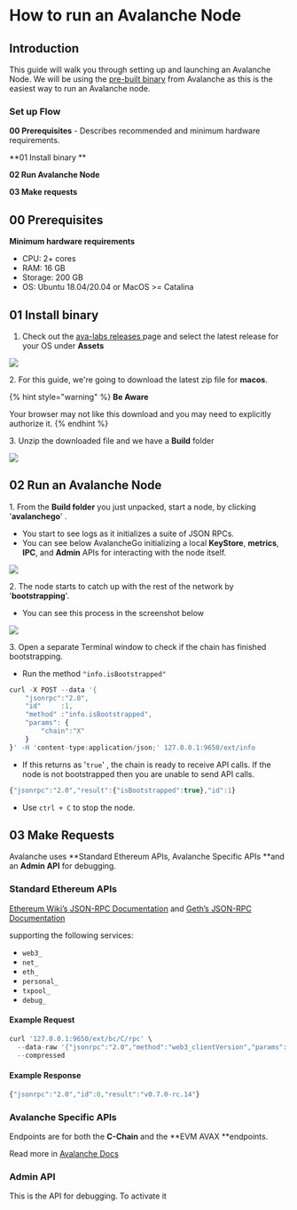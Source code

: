 # How to run an Avalanche Node

## Introduction

This guide will walk you through setting up and launching an Avalanche Node. We will be using the [pre-built binary](how-to-run-an-avalanche-node.md#introduction) from Avalanche as this is the easiest way to run an Avalanche node. &#x20;

### **Set up Flow**

**00 Prerequisites** - Describes recommended and minimum hardware requirements.

**01 Install binary **

**02 Run Avalanche Node**

**03 Make requests**

## **00 Prerequisites**

**Minimum hardware requirements**

* CPU: 2+ cores
* RAM: 16 GB
* Storage: 200 GB
* OS: Ubuntu 18.04/20.04 or MacOS >= Catalina

## 01 Install binary

1. Check out the [ava-labs releases ](https://github.com/ava-labs/avalanchego/releases)page and select the latest release for your OS under **Assets**

![](<../../../.gitbook/assets/Screenshot 2021-11-16 at 14.22.16.png>)

2\. For this guide, we're going to download the latest zip file for **macos**.&#x20;

{% hint style="warning" %}
**Be Aware**

Your browser may not like this download and you may need to explicitly authorize it.&#x20;
{% endhint %}

3\. Unzip the downloaded file and we have a **Build** folder

![](<../../../.gitbook/assets/Screenshot 2021-11-16 at 14.30.47.png>)

## 02 Run an Avalanche Node

&#x20;1\. From the **Build folder** you just unpacked, start a node, by clicking '**avalanchego**' .

* You start to see logs as it initializes a suite of JSON RPCs.&#x20;
* You can see below AvalancheGo initializing a local **KeyStore**, **metrics**, **IPC**, and **Admin** APIs for interacting with the node itself.

![](<../../../.gitbook/assets/Screenshot 2021-11-16 at 14.41.27.png>)

2\. The node starts to catch up with the rest of the network by '**bootstrapping**'.&#x20;

* You can see this process in the screenshot below&#x20;

![](<../../../.gitbook/assets/Screenshot 2021-11-16 at 14.51.20.png>)

3\. Open a separate Terminal window to check if the chain has finished bootstrapping.

* Run the method `"info.isBootstrapped"`

```javascript
curl -X POST --data '{
    "jsonrpc":"2.0",
    "id"     :1,
    "method" :"info.isBootstrapped",
    "params": {
        "chain":"X"
    }
}' -H 'content-type:application/json;' 127.0.0.1:9650/ext/info
```

* If this returns as '`true`' , the chain is ready to receive API calls. If the node is not bootstrapped then you are unable to send API calls.&#x20;

```javascript
{"jsonrpc":"2.0","result":{"isBootstrapped":true},"id":1}
```

* Use `ctrl + C` to stop the node.

## 03 Make Requests

Avalanche uses **Standard Ethereum APIs, Avalanche Specific APIs **and an **Admin API** for debugging. &#x20;

### Standard Ethereum APIs

[Ethereum Wiki’s JSON-RPC Documentation](https://eth.wiki/json-rpc/API) and [Geth’s JSON-RPC Documentation](https://geth.ethereum.org/docs/rpc/server)&#x20;

supporting the following services:

* `web3_`
* `net_`
* `eth_`
* `personal_`
* `txpool_`
* `debug_`

#### Example Request

```javascript
curl '127.0.0.1:9650/ext/bc/C/rpc' \
  --data-raw '{"jsonrpc":"2.0","method":"web3_clientVersion","params":[],"id":0}' \
  --compressed
```

#### Example Response

```javascript
{"jsonrpc":"2.0","id":0,"result":"v0.7.0-rc.14"}
```

### Avalanche Specific APIs

Endpoints are for both the **C-Chain** and the **EVM AVAX **endpoints.

Read more in [Avalanche Docs](https://docs.avax.network/build/avalanchego-apis/contract-chain-c-chain-api#avalanche-specific-apis)

### Admin API

This is the API for debugging. To activate it
